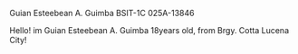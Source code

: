 Guian Esteebean A. Guimba 
BSIT-1C
025A-13846

Hello! im Guian Esteebean A. Guimba 18years old, from Brgy. Cotta Lucena City!
